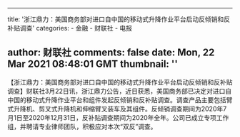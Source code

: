 
---
title: '浙江鼎力：美国商务部对进口自中国的移动式升降作业平台启动反倾销和反补贴调查'
categories: 
    - 金融
    - 财联社
    - 电报

author: 财联社
comments: false
date: Mon, 22 Mar 2021 08:48:01 GMT
thumbnail: ''
---

<div>   
【浙江鼎力：美国商务部对进口自中国的移动式升降作业平台启动反倾销和反补贴调查】财联社3月22日讯，浙江鼎力公告，近日获悉，美国商务部已决定对进口自中国的移动式升降作业平台和组件发起反倾销和反补贴调查。调查产品主要包括臂式升降机、剪叉式升降机和伸缩臂叉装车及其组件。反倾销调查期间为2020年7月1日至2020年12月31日，反补贴调查期间为2020年全年。公司已成立专项工作组，并聘请专业律师团队，积极应对本次“双反”调查。  
</div>
            